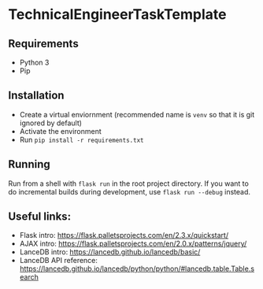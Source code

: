# TechnicalEngineerTaskTemplate

## Requirements
- Python 3
- Pip

## Installation
- Create a virtual enviornment (recommended name is `venv` so that it is git ignored by default)
- Activate the environment
- Run `pip install -r requirements.txt`

## Running
Run from a shell with `flask run` in the root project directory. If you want to do incremental builds during development, use `flask run --debug` instead.

## Useful links:
- Flask intro: https://flask.palletsprojects.com/en/2.3.x/quickstart/
- AJAX intro: https://flask.palletsprojects.com/en/2.0.x/patterns/jquery/
- LanceDB intro: https://lancedb.github.io/lancedb/basic/
- LanceDB API reference: https://lancedb.github.io/lancedb/python/python/#lancedb.table.Table.search